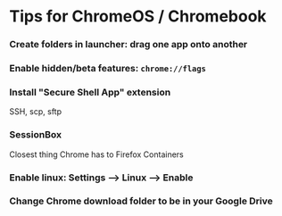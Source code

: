 # Tips for ChromeOS / Chromebook


### Create folders in launcher: drag one app onto another

### Enable hidden/beta features:     ```chrome://flags```

### Install "Secure Shell App" extension
SSH, scp, sftp

### SessionBox
Closest thing Chrome has to Firefox Containers



### Enable linux: Settings --> Linux --> Enable

### Change Chrome download folder to be in your Google Drive

